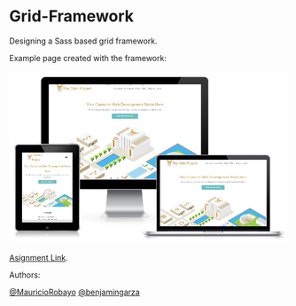 # Grid-Framework

Designing a Sass based grid framework.

Example page created with the framework:

![screenshot](./screenshot.jpg)

[Asignment Link](https://www.theodinproject.com/courses/html5-and-css3/lessons/design-your-own-grid-based-framework).

Authors:

[@MauricioRobayo](https://github.com/MauricioRobayo)
[@benjamingarza](https://github.com/BenjaminGarza)
